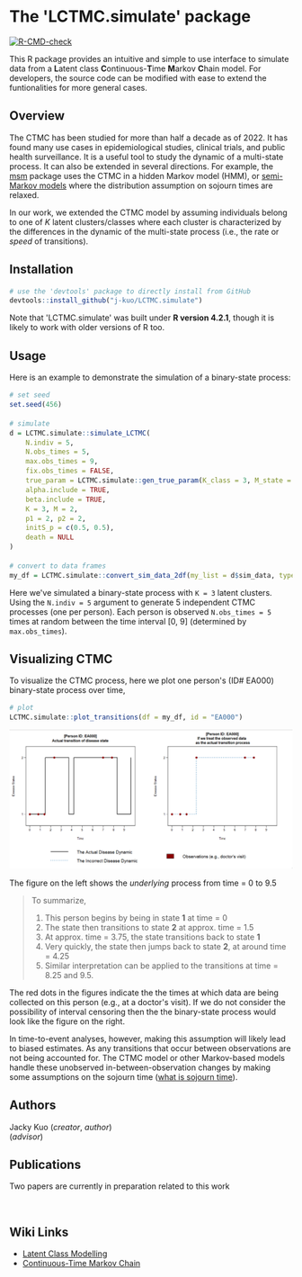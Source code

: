 # The 'LCTMC.simulate' package

  <!-- badges: start -->
  [![R-CMD-check](https://github.com/j-kuo/LCTMC.simulate/actions/workflows/R-CMD-check.yaml/badge.svg)](https://github.com/j-kuo/LCTMC.simulate/actions/workflows/R-CMD-check.yaml)
  <!-- badges: end -->

This R package provides an intuitive and simple to use interface to simulate data from a **L**atent class **C**ontinuous-**T**ime **M**arkov **C**hain model. For developers, the source code can be modified with ease to extend the funtionalities for more general cases. 

## Overview

The CTMC has been studied for more than half a decade as of 2022. It has found many use cases in epidemiological studies, clinical trials, and public health surveillance. It is a useful tool to study the dynamic of a multi-state process. It can also be extended in several directions. For example, the [msm](https://cran.r-project.org/web/packages/msm/vignettes/msm-manual.pdf) package uses the CTMC in a hidden Markov model (HMM), or [semi-Markov models](https://www.sciencedirect.com/topics/computer-science/semi-markov-process) where the distribution assumption on sojourn times are relaxed.

In our work, we extended the CTMC model by assuming individuals belong to one of $K$ latent clusters/classes where each cluster is characterized by the differences in the dynamic of the multi-state process (i.e., the rate or _speed_ of transitions).

## Installation

```R
# use the 'devtools' package to directly install from GitHub
devtools::install_github("j-kuo/LCTMC.simulate")
```

Note that 'LCTMC.simulate' was built under **R version 4.2.1**, though it is likely to work with older versions of R too.

## Usage
Here is an example to demonstrate the simulation of a binary-state process:

```R
# set seed
set.seed(456)

# simulate
d = LCTMC.simulate::simulate_LCTMC(
    N.indiv = 5,
    N.obs_times = 5,
    max.obs_times = 9,
    fix.obs_times = FALSE,
    true_param = LCTMC.simulate::gen_true_param(K_class = 3, M_state = 2),
    alpha.include = TRUE,
    beta.include = TRUE,
    K = 3, M = 2,
    p1 = 2, p2 = 2,
    initS_p = c(0.5, 0.5),
    death = NULL
)

# convert to data frames
my_df = LCTMC.simulate::convert_sim_data_2df(my_list = d$sim_data, type = "both")
```

Here we've simulated a binary-state process with `K = 3` latent clusters. Using the `N.indiv = 5` argument to generate 5 independent CTMC processes (one per person). Each person is observed `N.obs_times = 5` times at random between the time interval [0, 9] (determined by `max.obs_times`).

## Visualizing CTMC
To visualize the CTMC process, here we plot one person's (ID# EA000) binary-state process over time, 

```R
# plot
LCTMC.simulate::plot_transitions(df = my_df, id = "EA000")
```

<img src="visuals/transition_example.png" width="850">

The figure on the left shows the _underlying_ process from time = 0 to 9.5

> To summarize,  
> 1. This person begins by being in state **1** at time = 0
> 2. The state then transitions to state **2** at approx. time = 1.5
> 3. At approx. time = 3.75, the state transitions back to state **1**
> 4. Very quickly, the state then jumps back to state **2**, at around time = 4.25
> 5. Similar interpretation can be applied to the transitions at time = 8.25 and 9.5.

The red dots in the figures indicate the the times at which data are being collected on this person (e.g., at a doctor's visit). If we do not consider the possibility of interval censoring then the the binary-state process would look like the figure on the right.

In time-to-event analyses, however, making this assumption will likely lead to biased estimates. As any transitions that occur between observations are not being accounted for. The CTMC model or other Markov-based models handle these unobserved in-between-observation changes by making some assumptions on the sojourn time ([what is sojourn time](https://www.sciencedirect.com/topics/engineering/sojourn-time)).

## Authors
Jacky Kuo (_creator_, _author_)  
(_advisor_)  

## Publications
Two papers are currently in preparation related to this work

</br>

## Wiki Links
* [Latent Class Modelling](https://en.wikipedia.org/wiki/Latent_class_model)
* [Continuous-Time Markov Chain](https://en.wikipedia.org/wiki/Continuous-time_Markov_chain)